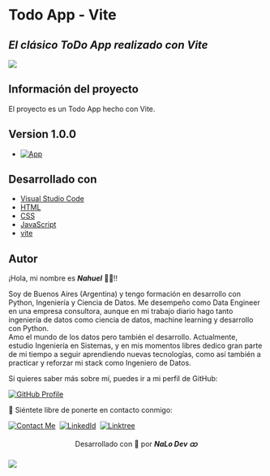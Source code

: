 # **Todo App - Vite** 

## *El clásico ToDo App realizado con Vite* 

![](public/img-todo-app.png)

## **Información del proyecto**

El proyecto es un Todo App hecho con Vite.

## **Version 1.0.0**

- [![App](https://img.shields.io/badge/App-informational?style=for-the-badge&logo=netlify&logoColor=fff&color=23272d)](https://todo-app-devone.netlify.app/)


## **Desarrollado con**

- [Visual Studio Code](https://code.visualstudio.com/)
- [HTML](https://developer.mozilla.org/es/docs/Web/HTML)
- [CSS](https://developer.mozilla.org/es/docs/Web/CSS)
- [JavaScript](https://developer.mozilla.org/es/docs/Web/JavaScript)
- [vite](https://vitejs.dev/guide/)


## **Autor**

<div>
  <p>¡Hola, mi nombre es <b><i>Nahuel</i></b> 👋🏽!! <br></p>
  <p>Soy de Buenos Aires (Argentina) y tengo formación en desarrollo con Python, Ingeniería y Ciencia de Datos. Me desempeño como Data Engineer en una empresa consultora, aunque en mi trabajo diario hago tanto ingeniería de datos como ciencia de datos, machine learning y desarrollo con Python.
  <br>Amo el mundo de los datos pero también el desarrollo. Actualmente, estudio Ingeniería en Sistemas, y en mis momentos libres dedico gran parte de mi tiempo a seguir aprendiendo nuevas tecnologías, como así también a practicar y reforzar mi stack como Ingeniero de Datos.</p>
</div>

Si quieres saber más sobre mí, puedes ir a mi perfil de GitHub:

[![GitHub Profile](https://img.shields.io/badge/GitHub:-Nahuel_Lopez_Dev_ထ-05122A?flat&logo=github&logoColor=white&labelColor=343941)](https://github.com/nahuel-lopez-dev)
  
💬 Siéntete libre de ponerte en contacto conmigo:

[![Contact Me](https://img.shields.io/badge/Gmail-informational?flat&logo=Mail.Ru&logoColor=fff&color=c6362c)](mailto:nahue.developer1@gmail.com)&nbsp;
[![LinkedId](https://img.shields.io/badge/LinkedIn-informational?flat&logo=linkedin&logoColor=fff&color=0274b3)](https://www.linkedin.com/in/nahuel-developer/)&nbsp;
[![Linktree](https://img.shields.io/badge/-Linktree-323330?flat&logo=linktree&logoColor=#41e45f)](https://linktr.ee/nahuel.lopez)


<div align="center">
  <p>Desarrollado con 💙 por <i><b>NaLo Dev ထ</b></i></p>
</div>

<img src="https://capsule-render.vercel.app/api?type=waving&color=C2D9F8&height=80"/>